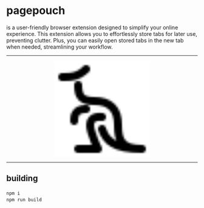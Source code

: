 # pagepouch
is a user-friendly browser extension designed to simplify your online experience. This extension allows you to effortlessly store tabs for later use, preventing clutter. Plus, you can easily open stored tabs in the new tab when needed, streamlining your workflow.

---

<div style="display:flex;justify-content:center;">
<img style="width:50%;" src="./public/favicon.svg">
</div>

---

## building
```bash
npm i
npm run build
```